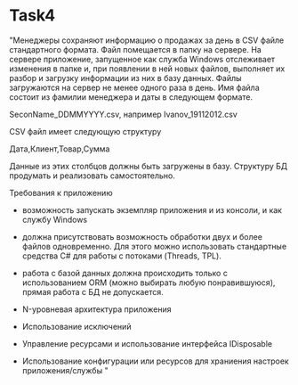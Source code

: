 # Task4
"Менеджеры сохраняют информацию о продажах за день в CSV файле стандартного формата. Файл помещается в папку на сервере. На сервере приложение, запущенное как служба Windows отслеживает изменения в папке и, при появлении в ней новых файлов, выполняет их разбор и загрузку информации из них в базу данных. Файлы загружаются на сервер не менее одного раза в день. Имя файла состоит из фамилии менеджера и даты в следующем формате.

SeconName_DDMMYYYY.csv, например Ivanov_19112012.csv

CSV файл имеет следующую структуру

Дата,Клиент,Товар,Сумма

Данные из этих столбцов должны быть загружены в базу. Структуру БД продумать и реализовать самостоятельно.

 

Требования к приложению

- возможность запускать экземпляр приложения и из консоли, и как службу Windows

- должна присутствовать возможность обработки двух и более файлов одновременно. Для этого можно использовать стандартные средства C# для работы с потоками (Threads, TPL).

- работа с базой данных должна происходить только с использованием ORM (можно выбирать любую понравившуюся), прямая работа с БД не допускается.

- N-уровневая архитектура приложения

- Использование исключений

- Управление ресурсами и использование интерфейса IDisposable

- Использование конфигурации или ресурсов для храниения настроек приложения/службы "           
